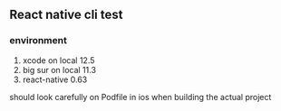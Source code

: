 ## React native cli test

### environment

1. xcode on local 12.5
2. big sur on local 11.3
3. react-native 0.63

should look carefully on Podfile in ios when building the actual project
